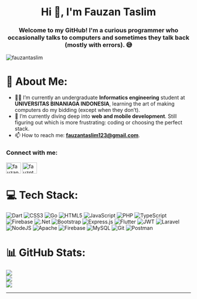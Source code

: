 <h1 align="center">Hi 👋, I'm Fauzan Taslim</h1>
<h3 align="center">Welcome to my GitHub! I'm a curious programmer who occasionally talks to computers and sometimes they talk back (mostly with errors). 😅</h3>

<p align="left"> <img src="https://komarev.com/ghpvc/?username=fauzantaslim&label=Profile%20views&color=0e75b6&style=flat" alt="fauzantaslim" /> </p>

# 💫 About Me:
- 👨‍💻 I’m currently an undergraduate **Informatics engineering** student at **UNIVERSITAS BINANIAGA INDONESIA**, learning the art of making computers do my bidding (except when they don’t).
- 🌱 I’m currently diving deep into **web and mobile development**. Still figuring out which is more frustrating: coding or choosing the perfect stack.
- 📫 How to reach me: **fauzantaslim123@gmail.com**.

<h3 align="left">Connect with me:</h3>
<p align="left">
<a href="https://linkedin.com/in/fauzan-taslim-962206324" target="blank"><img align="center" src="https://raw.githubusercontent.com/rahuldkjain/github-profile-readme-generator/master/src/images/icons/Social/linked-in-alt.svg" alt="fauzan-taslim-962206324" height="30" width="40" /></a>
<a href="https://instagram.com/fauzntaslm16" target="blank"><img align="center" src="https://raw.githubusercontent.com/rahuldkjain/github-profile-readme-generator/master/src/images/icons/Social/instagram.svg" alt="fauzntaslm16" height="30" width="40" /></a>
</p>

# 💻 Tech Stack:
![Dart](https://img.shields.io/badge/dart-%230175C2.svg?style=flat&logo=dart&logoColor=white) ![CSS3](https://img.shields.io/badge/css3-%231572B6.svg?style=flat&logo=css3&logoColor=white) ![Go](https://img.shields.io/badge/go-%2300ADD8.svg?style=flat&logo=go&logoColor=white) ![HTML5](https://img.shields.io/badge/html5-%23E34F26.svg?style=flat&logo=html5&logoColor=white) ![JavaScript](https://img.shields.io/badge/javascript-%23323330.svg?style=flat&logo=javascript&logoColor=%23F7DF1E) ![PHP](https://img.shields.io/badge/php-%23777BB4.svg?style=flat&logo=php&logoColor=white) ![TypeScript](https://img.shields.io/badge/typescript-%23007ACC.svg?style=flat&logo=typescript&logoColor=white) ![Firebase](https://img.shields.io/badge/firebase-%23039BE5.svg?style=flat&logo=firebase) ![.Net](https://img.shields.io/badge/.NET-5C2D91?style=flat&logo=.net&logoColor=white) ![Bootstrap](https://img.shields.io/badge/bootstrap-%238511FA.svg?style=flat&logo=bootstrap&logoColor=white) ![Express.js](https://img.shields.io/badge/express.js-%23404d59.svg?style=flat&logo=express&logoColor=%2361DAFB) ![Flutter](https://img.shields.io/badge/Flutter-%2302569B.svg?style=flat&logo=Flutter&logoColor=white) ![JWT](https://img.shields.io/badge/JWT-black?style=flat&logo=JSON%20web%20tokens) ![Laravel](https://img.shields.io/badge/laravel-%23FF2D20.svg?style=flat&logo=laravel&logoColor=white) ![NodeJS](https://img.shields.io/badge/node.js-6DA55F?style=flat&logo=node.js&logoColor=white) ![Apache](https://img.shields.io/badge/apache-%23D42029.svg?style=flat&logo=apache&logoColor=white) ![Firebase](https://img.shields.io/badge/firebase-a08021?style=flat&logo=firebase&logoColor=ffcd34) ![MySQL](https://img.shields.io/badge/mysql-4479A1.svg?style=flat&logo=mysql&logoColor=white) ![Git](https://img.shields.io/badge/git-%23F05033.svg?style=flat&logo=git&logoColor=white) ![Postman](https://img.shields.io/badge/Postman-FF6C37?style=flat&logo=postman&logoColor=white)
# 📊 GitHub Stats:
![](https://github-readme-stats.vercel.app/api?username=fauzantaslim&theme=dark&hide_border=false&include_all_commits=false&count_private=false)<br/>
![](https://github-readme-streak-stats.herokuapp.com/?user=fauzantaslim&theme=dark&hide_border=false)<br/>
![](https://github-readme-stats.vercel.app/api/top-langs/?username=fauzantaslim&theme=dark&hide_border=false&include_all_commits=false&count_private=false&layout=compact)

---


<!-- Proudly created with GPRM ( https://gprm.itsvg.in ) -->
